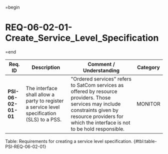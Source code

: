 =begin

# REQ-06-02-01-Create_Service_Level_Specification

=end

| Req. ID | Description | Comment / Understanding | Category |
| ------- | ----------- | ----------------------- | -------- |
| __PSI-06-02-01-01__ | The interface shall allow a party to register a service level specification (SLS) to a PSS. | "Ordered services" refers to SatCom services as offered by resource providers. Those services may include constraints given by resource providers for which the interface is not to be hold responsible. | MONITOR |

Table: Requirements for creating a service level specification. {#tbl:table-PSI-REQ-06-02-01}
